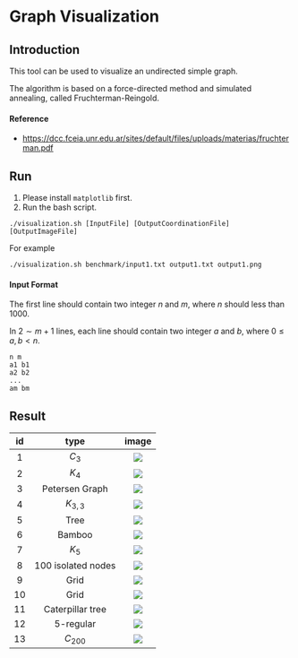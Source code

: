 # Graph Visualization

## Introduction

This tool can be used to visualize an undirected simple graph.

The algorithm is based on a force-directed method and simulated annealing, called Fruchterman-Reingold.

#### Reference

-   https://dcc.fceia.unr.edu.ar/sites/default/files/uploads/materias/fruchterman.pdf

## Run

1.   Please install `matplotlib` first.
2.   Run the bash script.

```shell
./visualization.sh [InputFile] [OutputCoordinationFile] [OutputImageFile]
```

For example

```shell
./visualization.sh benchmark/input1.txt output1.txt output1.png
```

#### Input Format

The first line should contain two integer $n$ and $m$, where $n$ should less than 1000.

In $2 \sim m + 1$ lines, each line should contain two integer $a$ and $b$, where $0 \le a, b < n$.

```
n m
a1 b1
a2 b2
...
am bm
```

## Result
| id | type | image |
|:---:|:---:|:---:|
| 1 | $C_3$ | ![](./image/1.png) |
| 2 | $K_4$ | ![](./image/2.png) |
| 3 | Petersen Graph | ![](./image/3.png) |
| 4 | $K_{3,3}$ | ![](./image/4.png) |
| 5 | Tree | ![](./image/5.png) |
| 6 | Bamboo | ![](./image/6.png) |
| 7 | $K_5$ | ![](./image/9.png) |
| 8 | 100 isolated nodes | ![](./image/10.png) |
| 9 | Grid | ![](./image/11.png) |
| 10 | Grid | ![](./image/12.png) |
| 11 | Caterpillar tree | ![](./image/13.png) |
| 12 | 5-regular | ![](./image/14.png) |
| 13 | $C_{200}$ | ![](./image/15.png) |

